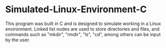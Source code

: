 # Simulated-Linux-Environment-C

This program was built in C and is designed to simulate working in a Linux environment. Linked list nodes are used to store directories and files, and commands such as "mkdir", "rmdir", "ls", "cd", among others can be input by the user.
